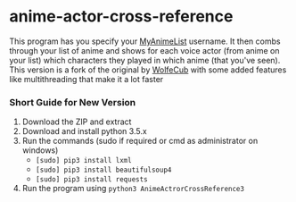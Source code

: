 # anime-actor-cross-reference
This program has you specify your [MyAnimeList](myanimelist.net) username. It then combs through your list of anime and shows for each voice actor (from anime on your list) which characters they played in which anime (that you've seen). This version is a fork of the original by [WolfeCub](https://github.com/WolfeCub) with some added features like multithreading that make it a lot faster


### Short Guide for New Version
1. Download the ZIP and extract
2. Download and install python 3.5.x
3. Run the commands (sudo if required or cmd as administrator on windows)
    * `[sudo] pip3 install lxml`
    * `[sudo] pip3 install beautifulsoup4`
    * `[sudo] pip3 install requests`
4. Run the program using `python3 AnimeActrorCrossReference3`
